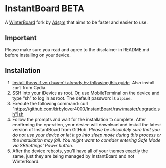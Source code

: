# InstantBoard BETA #
A [WinterBoard](http://saurik.com/id/9) fork by [Ad@m](http://adamscode.sourceforge.net) that aims to be faster and easier to use.  

## Important ##
Please make sure you read and agree to the disclaimer in README.md before installing on your device.

## Installation ##
1. [Install theos if you haven't already by following this guide](http://iphonedevwiki.net/index.php?title=theos). Also install `curl` from Cydia.
2. SSH into your iDevice as root. Or, use MobileTerminal on the device and type “sh” to log in as root. 
   The default password is `alpine`.
3. Execute the following command:
        curl "https://github.com/kirbylover4000/InstantBoard/raw/master/upgrade.sh"|sh
4. Follow the prompts and wait for the installation to complete. 
   After confirming the operation, your device will download and install the latest version of InstantBoard from GitHub.
   _Please be absolutely sure that you do not use your device or let it go into sleep mode during this process or the installation may fail. You might want to consider entering Safe Mode via SBSettings' Power button._
5. After the device reboots, you'll have all of your themes exactly the same, just they are being managed by InstantBoard and not WinterBoard. 